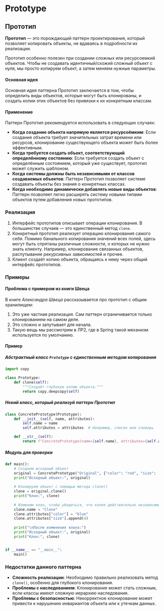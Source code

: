 # Prototype

## Прототип

**Прототип** — это порождающий паттерн проектирования, который позволяет копировать объекты, не вдаваясь в подробности
их реализации.

Прототип особенно полезен при создании сложных или ресурсоемкий объектов. Чтобы не создавать идентичный/схожий сложный
объект с нуля, мы просто копируем объект, а затем меняем нужные параметры.

#### Основная идея

Основная идея паттерна Прототип заключается в том, чтобы определить виды объектов, которые могут быть клонированы, и
создать копии этих объектов без привязки к их конкретным классам.

#### Применение

Паттерн Прототип рекомендуется использовать в следующих случаях:

- **Когда создание объекта напрямую является ресурсоёмким**: Если создание объекта требует значительных затрат времени
  или ресурсов, клонирование существующего объекта может быть более эффективным.
- **Когда требуется создать объект, соответствующий определённому состоянию**: Если требуется создать объект с
  определённым состоянием, который уже существует, прототип может служить шаблоном.
- **Когда системы должны быть независимыми от классов создаваемых объектов**: Паттерн Прототип позволяет системе
  создавать объекты без знания о конкретных классах.
- **Когда необходимо динамически добавлять новые виды объектов**: Паттерн позволяет легко расширять систему новыми
  типами объектов путем добавления новых прототипов.

### Реализация

1. Интерфейс прототипов описывает операции клонирования. В большинстве случаев — это единственный метод ```clone```.
2. Конкретный прототип реализует операцию клонирования самого себя. Помимо банального копирования значений всех полей,
   здесь могут быть спрятаны различные сложности, о которых не нужно знать клиенту. Например, клонирование связанных
   объектов, распутывание рекурсивных зависимостей и прочее.
3. Клиент создаёт копию объекта, обращаясь к нему через общий интерфейс прототипов.

### Примеры

#### Проблема с примером из книги Швеца

В книге *Александра Швеца* рассказывается про прототип с общим хранилищем:

1. Это уже частная реализация. Сам паттерн ограничивается только клонированием на самом деле.
2. Это сложно и запутывает для начала.
3. Такую вещь мы рассмотрим в ЛР2, где в Spring такой механизм используется по умолчанию.

#### Пример 

##### Абстрактный класс ```Prototype``` с единственным методом копирования

```python
import copy

class Prototype:
    def clone(self):
        """Создаёт глубокую копию объекта."""
        return copy.deepcopy(self)
```

##### Некий класс, который реализуй паттерн Прототип

```python
class ConcretePrototype(Prototype):
    def __init__(self, name, attributes):
        self.name = name
        self.attributes = attributes  # Например, список или словарь

    def __str__(self):
        return f"ConcretePrototype(name={self.name}, attributes={self.attributes})"

```

##### Модуль для проверки

```python
def main():
    # Создаем исходный объект
    original = ConcretePrototype("Original", {"color": "red", "size": [1, 2, 3]})
    print("Исходный объект:", original)
    
    # Клонируем объект с помощью метода clone()
    clone = original.clone()
    print("Клон:", clone)
    
    # Изменим клон, чтобы убедиться, что копия действительно независима
    clone.name = "Clone"
    clone.attributes["color"] = "blue"
    clone.attributes["size"].append(4)
    
    print("\nПосле изменения клона:")
    print("Исходный объект:", original)
    print("Клон:", clone)


if __name__ == "__main__":
    main()
```


### Недостатки данного паттерна

- **Сложность реализации**: Необходимо правильно реализовать метод ```clone()```, особенно для глубокого клонирования.
- **Проблемы с наследованием**: Клонирование может стать сложным, если классы имеют сложную иерархию наследования.
- **Проблемы с безопасностью**: Некорректное клонирование может привести к нарушению инвариантов объекта или к утечкам
  данных.

